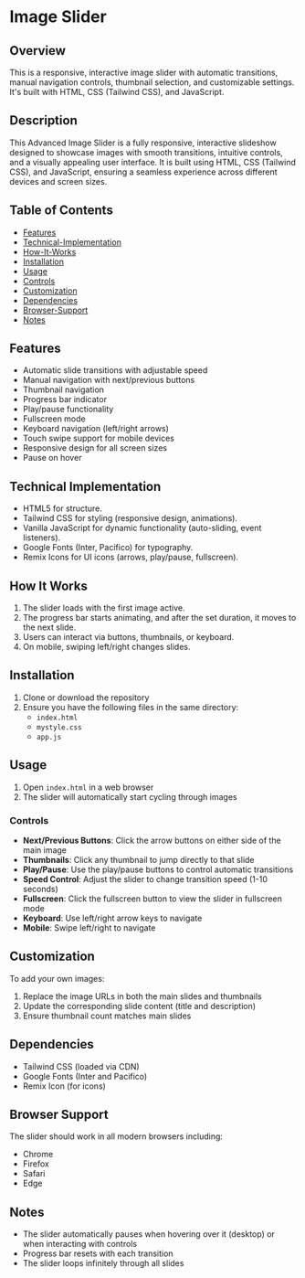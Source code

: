 # Image Slider 

## Overview
This is a responsive, interactive image slider with automatic transitions, manual navigation controls, thumbnail selection, and customizable settings. It's built with HTML, CSS (Tailwind CSS), and JavaScript.

## Description
This Advanced Image Slider is a fully responsive, interactive slideshow designed to showcase images with smooth transitions, intuitive controls, and a visually appealing user interface. It is built using HTML, CSS (Tailwind CSS), and JavaScript, ensuring a seamless experience across different devices and screen sizes.

## Table of Contents
 - [Features](#features)
 - [Technical-Implementation](#Technical-Implementation)
 - [How-It-Works](#HowItWorks)
 - [Installation](#installation)
 - [Usage](#Usage)
 - [Controls](#Controls)
 - [Customization](#Customization)
 - [Dependencies](#Dependencies)
 - [Browser-Support](#Browser-Support)
 - [Notes](#Notes)
 
## Features
- Automatic slide transitions with adjustable speed
- Manual navigation with next/previous buttons
- Thumbnail navigation
- Progress bar indicator
- Play/pause functionality
- Fullscreen mode
- Keyboard navigation (left/right arrows)
- Touch swipe support for mobile devices
- Responsive design for all screen sizes
- Pause on hover

## Technical Implementation
- HTML5 for structure.
- Tailwind CSS for styling (responsive design, animations).
- Vanilla JavaScript for dynamic functionality (auto-sliding, event listeners).
- Google Fonts (Inter, Pacifico) for typography.
- Remix Icons for UI icons (arrows, play/pause, fullscreen).

## How It Works
1. The slider loads with the first image active.
2. The progress bar starts animating, and after the set duration, it moves to the next slide.
3. Users can interact via buttons, thumbnails, or keyboard.
4. On mobile, swiping left/right changes slides.

## Installation
1. Clone or download the repository
2. Ensure you have the following files in the same directory:
   - `index.html`
   - `mystyle.css`
   - `app.js`

## Usage
1. Open `index.html` in a web browser
2. The slider will automatically start cycling through images

### Controls
- **Next/Previous Buttons**: Click the arrow buttons on either side of the main image
- **Thumbnails**: Click any thumbnail to jump directly to that slide
- **Play/Pause**: Use the play/pause buttons to control automatic transitions
- **Speed Control**: Adjust the slider to change transition speed (1-10 seconds)
- **Fullscreen**: Click the fullscreen button to view the slider in fullscreen mode
- **Keyboard**: Use left/right arrow keys to navigate
- **Mobile**: Swipe left/right to navigate

## Customization
To add your own images:
1. Replace the image URLs in both the main slides and thumbnails
2. Update the corresponding slide content (title and description)
3. Ensure thumbnail count matches main slides

## Dependencies
- Tailwind CSS (loaded via CDN)
- Google Fonts (Inter and Pacifico)
- Remix Icon (for icons)

## Browser Support
The slider should work in all modern browsers including:
- Chrome
- Firefox
- Safari
- Edge

## Notes
- The slider automatically pauses when hovering over it (desktop) or when interacting with controls
- Progress bar resets with each transition
- The slider loops infinitely through all slides
